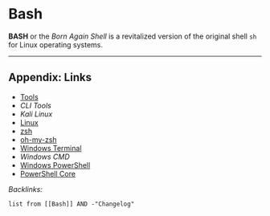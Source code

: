 # Bash

**BASH** or the *Born Again Shell* is a revitalized version of the original shell `sh` for Linux operating systems.

---

## Appendix: Links

* [Tools](../Tools.md)
* *CLI Tools*
* *Kali Linux*
* [Linux](Linux.md)
* [zsh](../Developer%20Tools/Shell/zsh.md)
* [oh-my-zsh](../Developer%20Tools/Shell/oh-my-zsh.md)
* [Windows Terminal](../Developer%20Tools/Terminal/Windows%20Terminal.md)
* *Windows CMD*
* [Windows PowerShell](../Developer%20Tools/Languages/PowerShell/Windows%20PowerShell.md)
* [PowerShell Core](../Developer%20Tools/Languages/PowerShell/PowerShell%20Core.md)

*Backlinks:*

````dataview
list from [[Bash]] AND -"Changelog"
````
